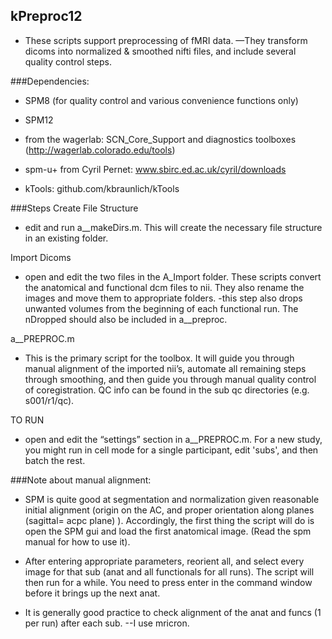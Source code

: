 ## kPreproc12

- These scripts support preprocessing of fMRI data. —They transform dicoms into normalized & smoothed nifti files, and include several quality control steps.

###Dependencies:

- SPM8 (for quality control and various convenience functions only)

- SPM12

- from the wagerlab: SCN_Core_Support and diagnostics toolboxes (http://wagerlab.colorado.edu/tools)

- spm-u+ from Cyril Pernet: www.sbirc.ed.ac.uk/cyril/downloads

- kTools: github.com/kbraunlich/kTools


###Steps
Create File Structure
- edit and run a__makeDirs.m. This will create the necessary file structure in an existing folder.

Import Dicoms
- open and edit the two files in the A_Import folder. These scripts convert the anatomical and functional dcm files to nii. They also rename the images and move them to appropriate folders. 
-this step also drops unwanted volumes from the beginning of each functional run. The nDropped should also be included in a__preproc.

a__PREPROC.m
- This is the primary script for the toolbox. It will guide you through manual alignment of the imported nii’s, automate all remaining steps through smoothing, and then guide you through manual quality control of coregistration. QC info can be found in the sub qc directories (e.g. s001/r1/qc).

TO RUN
- open and edit the “settings” section in a__PREPROC.m. For a new study, you might run in cell mode for a single participant, edit 'subs', and then batch the rest.

###Note about manual alignment:
- SPM is quite good at segmentation and normalization given reasonable initial alignment (origin on the AC, and proper orientation along planes (sagittal= acpc plane) ). Accordingly, the first thing the script will do is open the SPM gui and load the first anatomical image. (Read the spm manual for how to use it). 

- After entering appropriate parameters, reorient all, and select every image for that sub (anat and all functionals for all runs). The script will then run for a while. You need to press enter in the command window before it brings up the next anat.

- It is generally good practice to check alignment of the anat and funcs (1 per run) after each sub. --I use mricron.
